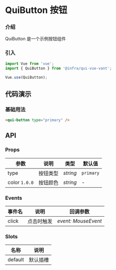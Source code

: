 # QuiButton 按钮

### 介绍

QuiButton 是一个示例按钮组件

### 引入

```js
import Vue from 'vue';
import { QuiButton } from '@infra/qui-vue-vant';

Vue.use(QuiButton);
```

## 代码演示

### 基础用法

```html
<qui-button type="primary" />
```

## API

### Props

| 参数          | 说明     | 类型     | 默认值    |
| ------------- | -------- | -------- | --------- |
| type          | 按钮类型 | _string_ | `primary` |
| color `1.0.0` | 按钮颜色 | _string_ | -         |

### Events

| 事件名 | 说明       | 回调参数            |
| ------ | ---------- | ------------------- |
| click  | 点击时触发 | _event: MouseEvent_ |

### Slots

| 名称    | 说明     |
| ------- | -------- |
| default | 默认插槽 |
